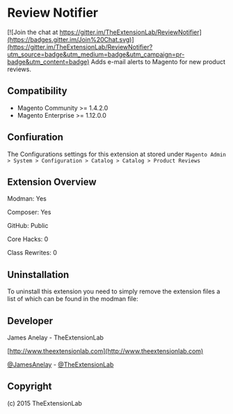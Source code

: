 # Review Notifier

[![Join the chat at https://gitter.im/TheExtensionLab/ReviewNotifier](https://badges.gitter.im/Join%20Chat.svg)](https://gitter.im/TheExtensionLab/ReviewNotifier?utm_source=badge&utm_medium=badge&utm_campaign=pr-badge&utm_content=badge)
Adds e-mail alerts to Magento for new product reviews.

Compatibility
-------------
- Magento Community >= 1.4.2.0
- Magento Enterprise >= 1.12.0.0

Confiuration
------------
The Configurations settings for this extension at stored under ```Magento Admin > System > Configuration > Catalog > Catalog > Product Reviews```

Extension Overview
------------------
Modman: Yes

Composer: Yes

GitHub: Public

Core Hacks: 0

Class Rewrites: 0

Uninstallation
--------------
To uninstall this extension you need to simply remove the extension files a list of which can be found in the modman file:

Developer
--------------
James Anelay - TheExtensionLab

[http://www.theextensionlab.com](http://www.theextensionlab.com)

[@JamesAnelay](https://twitter.com/jamesanelay) - [@TheExtensionLab](https://twitter.com/TheExtensionLab)

Copyright
---------
(c) 2015 TheExtensionLab
